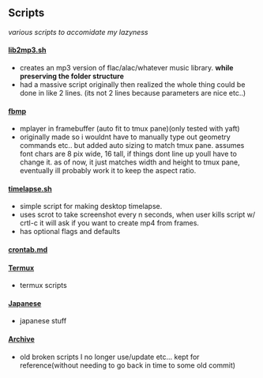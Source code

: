 ## Scripts
_various scripts to accomidate my lazyness_


#### [lib2mp3.sh][1]
   * creates an mp3 version of flac/alac/whatever music library.
     **while preserving the folder structure**
   * had a massive script originally then realized the whole thing could be
     done in like 2 lines. (its not 2 lines because parameters are nice etc..)

#### [fbmp][2]
   * mplayer in framebuffer (auto fit to tmux pane)(only tested with yaft)
   * originally made so i wouldnt have to manually type out geometry commands
     etc.. but added auto sizing to match tmux pane. assumes font chars are 8
     pix wide, 16 tall, if things dont line up youll have to change it. as of
     now, it just matches width and height to tmux pane, eventually ill
     probably work it to keep the aspect ratio.

#### [timelapse.sh][3]
   * simple script for making desktop timelapse.
   * uses scrot to take screenshot every n seconds, when user kills script w/
     crtl-c it will ask if you want to create mp4 from frames.
   * has optional flags and defaults

#### [crontab.md][4]

#### [Termux][5]
   * termux scripts

#### [Japanese][6]
   * japanese stuff

#### [Archive][7]
   * old broken scripts I no longer use/update etc... kept for
     reference(without needing to go back in time to some old commit)

[1]: /lib2mp3.sh
[2]: /fbmp
[3]: /timelapse.sh
[4]: /crontab.md
[5]: /termux
[6]: /japanese
[7]: /archive
